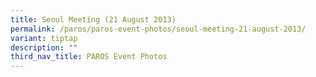 ```yaml
---
title: Seoul Meeting (21 August 2013)
permalink: /paros/paros-event-photos/seoul-meeting-21-august-2013/
variant: tiptap
description: ""
third_nav_title: PAROS Event Photos
---
```


